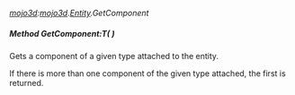 _[mojo3d](../../modules/mojo3d/mojo3d-module.md):[mojo3d](../../modules/mojo3d/mojo3d-module.md).[Entity](../../modules/mojo3d/mojo3d-entity.md).GetComponent_
##### Method GetComponent:T(  )
Gets a component of a given type attached to the entity.

If there is more than one component of the given type attached, the first is returned.
